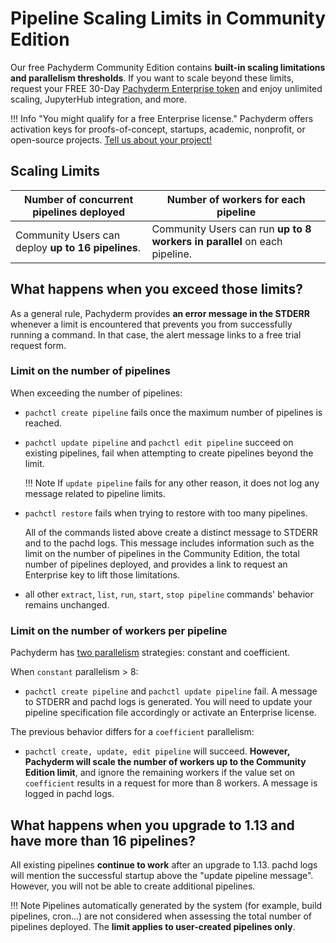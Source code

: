 # Pipeline Scaling Limits in Community Edition

Our free Pachyderm Community Edition contains **built-in scaling limitations and parallelism thresholds**. If you want to scale beyond these limits, request your FREE 30-Day [Pachyderm Enterprise token](https://www.pachyderm.com/trial/) and enjoy unlimited scaling, JupyterHub integration, and more.

!!! Info "You might qualify for a free Enterprise license." 
    Pachyderm offers activation keys for proofs-of-concept, startups, academic, nonprofit, or open-source projects. [Tell us about your project!](https://www.pachyderm.com/trial/)

## Scaling Limits

|**Number of concurrent pipelines** deployed| **Number of workers** for each pipeline|
|------|------|
|Community Users can deploy **up to 16 pipelines**.| Community Users can run **up to 8 workers in parallel** on each pipeline.|

## What happens when you exceed those limits?

As a general rule, Pachyderm provides **an error message in the STDERR** whenever a limit is encountered that prevents you from successfully running a command. In that case, the alert message links to a free trial request form.

### Limit on the number of pipelines
When exceeding the number of pipelines:

- `pachctl create pipeline` fails once the maximum number of pipelines is reached.

- `pachctl update pipeline`  and `pachctl edit pipeline` succeed on existing pipelines, fail when attempting to create pipelines beyond the limit. 

    !!! Note
        If `update pipeline` fails for any other reason, it does not log any message related to pipeline limits.

- `pachctl restore` fails when trying to restore with too many pipelines. 

    All of the commands listed above create a distinct message to STDERR and to the pachd logs. This message includes information such as the limit on the number of pipelines in the Community Edition, the total number of pipelines deployed, and provides a link to request an Enterprise key to lift those limitations.

- all other `extract`, `list`, `run`, `start`, `stop pipeline` commands' behavior remains unchanged.

### Limit on the number of workers per pipeline
Pachyderm has [two parallelism](https://docs.pachyderm.com/latest/reference/pipeline_spec/#parallelism-spec-optional) strategies: constant and coefficient.

When `constant` parallelism > 8: 

- `pachctl create pipeline` and `pachctl update pipeline` fail. A message to STDERR and pachd logs is generated. You will need to update your pipeline specification file accordingly or activate an Enterprise license.

The previous behavior differs for a `coefficient` parallelism:

- `pachctl create, update, edit pipeline` will succeed. **However, Pachyderm will scale the number of workers up to the Community Edition limit**, and ignore the remaining workers if the value set on `coefficient` results in a request for more than 8 workers.  A message is logged in pachd logs.

## What happens when you upgrade to 1.13 and have more than 16 pipelines?
All existing pipelines **continue to work** after an upgrade to 1.13. pachd logs will mention the successful startup above the "update pipeline message". However, you will not be able to create additional pipelines.

!!! Note
    Pipelines automatically generated by the system (for example, build pipelines, cron...) are not considered when assessing the total number of pipelines deployed. The **limit applies to user-created pipelines only**. 